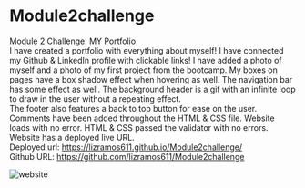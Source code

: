 # Module2challenge
Module 2 Challenge: MY Portfolio
<br>
I have created a portfolio with everything about myself! I have connected my Github & LinkedIn profile with clickable links! 
I have added a photo of myself and a photo of my first project from the bootcamp. My boxes on pages have a box shadow effect when hovering as well. 
The navigation bar has some effect as well. The background header is a gif with an infinite loop to draw in the user without a repeating effect.  
The footer also features a back to top button for ease on the user.
Comments have been added throughout the HTML & CSS file. 
Website loads with no error.
HTML & CSS passed the validator with no errors.
Website has a deployed live URL.
<br>
Deployed url: https://lizramos611.github.io/Module2challenge/
<br>
Github URL: https://github.com/lizramos611/Module2challenge

![website](https://user-images.githubusercontent.com/111591265/195455142-529438d8-5a40-44a3-ac12-aa9f0e59ccf4.PNG)
